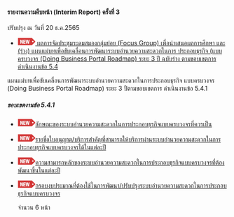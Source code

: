 #### รายงานความคืบหน้า (Interim Report) ครั้งที่ 3

ปรับปรุง ณ วันที่ 20 ธ.ค.2565


- [![new!](/doc/res/new2.png) 
ผลการจัดประชุมระดมสมองกลุ่มย่อย (Focus Group) เพื่อนำเสนอผลการศึกษา
และ (ร่าง) แผนแม่บทเพื่อขับเคลื่อนการพัฒนาระบบอำนวยความสะดวกในการ
ประกอบธุรกิจ (แบบครบวงจร (Doing Business Portal Roadmap) ระยะ 3 ปี
ฉบับร่าง ตามขอบเขตการดำเนินงานข้อ 5.4 
   ](/doc/doc3-20221220/doc3-semi2-20221220.pdf)

แผนแม่บทเพื่อขับเคลื่อนการพัฒนาระบบอำนวยความสะดวกในการประกอบธุรกิจ
แบบครบวงจร (Doing Business Portal Roadmap) ระยะ 3 ปีตามขอบเขตการ
ดำเนินงานข้อ 5.4.1


##### ขอบเขตงานข้อ 5.4.1
- [![new!](/doc/res/new2.png)ลักษณะของระบบอำนวยความสะดวกในการประกอบธุรกิจแบบครบวงจรที่ควรเป็น
    ](/doc/doc3-20221124/DoBiz-Interim2_Chp_1_20221124.pdf)

- [![new!](/doc/res/new2.png)รายชื่อใบอนุญาต/บริการสำคัญที่สามารถให้บริการผ่านระบบอำนวยความสะดวกในการประกอบธุรกิจแบบครบวงจรได้ในแต่ละปี
    ](/doc/doc3-20221220/DoBiz-Interim2_Chp_2_20221213.pdf)

- [![new!](/doc/res/new2.png)ความสามารถหลักของระบบอำนวยความสะดวกในการประกอบธุรกิจแบบครบวงจรที่ต้องพัฒนาขึ้นในแต่ละปี
    ](/doc/doc3-20221124/DoBiz-Interim2_Chp_3_20221124.pdf)

- [![new!](/doc/res/new2.png)กรอบงบประมาณที่ต้องใช้ในการพัฒนา/ปรับปรุงระบบอำนวยความสะดวกในการประกอบธุรกิจแบบครบวงจร
    ](/doc/doc3-20221124/DoBiz-Interim2_Chp_4_20221124.pdf)

	จำนวน 6 หน้า


